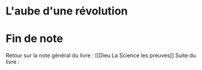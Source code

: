 # L'aube d'une révolution

# Fin de note
Retour sur la note général du livre : [[Dieu La Science les preuves]]
Suite du livre :